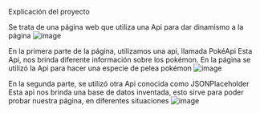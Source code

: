 Explicación del proyecto

Se trata de una página web que utiliza una Api para dar dinamismo a la página
![image](https://github.com/JSaulB/PokeApi/assets/133398155/d2ec2070-ec52-4b1d-9c96-c78a116cf485)

En la primera parte de la página, utilizamos una api, llamada PokéApi
Esta Api, nos brinda diferente información sobre los pokémon.
En la página se utilizó la Api para hacer una especie de pelea pokémon
![image](https://github.com/JSaulB/PokeApi/assets/133398155/c21bf11b-a642-4f38-a36e-754fe7dbe257)

En la segunda parte, se utilizó otra Api conocida como JSONPlaceholder
Esta api nos brinda una base de datos inventada, esto sirve para poder probar nuestra página, en diferentes situaciones
![image](https://github.com/JSaulB/PokeApi/assets/133398155/ff3ce535-bbae-4520-9e73-165b152520db)

